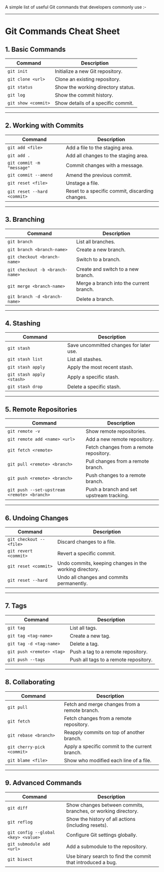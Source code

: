 A simple list of useful Git commands that developers commonly use :-

---

# Git Commands Cheat Sheet

## 1. **Basic Commands**
| Command               | Description                              |
|-----------------------|------------------------------------------|
| `git init`            | Initialize a new Git repository.        |
| `git clone <url>`     | Clone an existing repository.           |
| `git status`          | Show the working directory status.      |
| `git log`             | Show the commit history.                |
| `git show <commit>`   | Show details of a specific commit.       |

---

## 2. **Working with Commits**
| Command                       | Description                                   |
|-------------------------------|-----------------------------------------------|
| `git add <file>`              | Add a file to the staging area.              |
| `git add .`                   | Add all changes to the staging area.         |
| `git commit -m "message"`     | Commit changes with a message.               |
| `git commit --amend`          | Amend the previous commit.                   |
| `git reset <file>`            | Unstage a file.                              |
| `git reset --hard <commit>`   | Reset to a specific commit, discarding changes. |

---

## 3. **Branching**
| Command                        | Description                                  |
|--------------------------------|----------------------------------------------|
| `git branch`                   | List all branches.                          |
| `git branch <branch-name>`     | Create a new branch.                        |
| `git checkout <branch-name>`   | Switch to a branch.                         |
| `git checkout -b <branch-name>`| Create and switch to a new branch.          |
| `git merge <branch-name>`      | Merge a branch into the current branch.     |
| `git branch -d <branch-name>`  | Delete a branch.                            |

---

## 4. **Stashing**
| Command                  | Description                                   |
|--------------------------|-----------------------------------------------|
| `git stash`              | Save uncommitted changes for later use.      |
| `git stash list`         | List all stashes.                            |
| `git stash apply`        | Apply the most recent stash.                 |
| `git stash apply <stash>`| Apply a specific stash.                      |
| `git stash drop`         | Delete a specific stash.                     |

---

## 5. **Remote Repositories**
| Command                                   | Description                                   |
|-------------------------------------------|-----------------------------------------------|
| `git remote -v`                           | Show remote repositories.                    |
| `git remote add <name> <url>`             | Add a new remote repository.                 |
| `git fetch <remote>`                      | Fetch changes from a remote repository.      |
| `git pull <remote> <branch>`              | Pull changes from a remote branch.           |
| `git push <remote> <branch>`              | Push changes to a remote branch.             |
| `git push --set-upstream <remote> <branch>` | Push a branch and set upstream tracking.    |

---

## 6. **Undoing Changes**
| Command                        | Description                                   |
|--------------------------------|-----------------------------------------------|
| `git checkout -- <file>`       | Discard changes to a file.                   |
| `git revert <commit>`          | Revert a specific commit.                    |
| `git reset <commit>`           | Undo commits, keeping changes in the working directory. |
| `git reset --hard`             | Undo all changes and commits permanently.    |

---

## 7. **Tags**
| Command                    | Description                                   |
|----------------------------|-----------------------------------------------|
| `git tag`                  | List all tags.                               |
| `git tag <tag-name>`       | Create a new tag.                            |
| `git tag -d <tag-name>`    | Delete a tag.                                |
| `git push <remote> <tag>`  | Push a tag to a remote repository.           |
| `git push --tags`          | Push all tags to a remote repository.        |

---

## 8. **Collaborating**
| Command                             | Description                                   |
|-------------------------------------|-----------------------------------------------|
| `git pull`                          | Fetch and merge changes from a remote branch. |
| `git fetch`                         | Fetch changes from a remote repository.      |
| `git rebase <branch>`               | Reapply commits on top of another branch.    |
| `git cherry-pick <commit>`          | Apply a specific commit to the current branch. |
| `git blame <file>`                  | Show who modified each line of a file.       |

---

## 9. **Advanced Commands**
| Command                        | Description                                   |
|--------------------------------|-----------------------------------------------|
| `git diff`                     | Show changes between commits, branches, or working directory. |
| `git reflog`                   | Show the history of all actions (including resets). |
| `git config --global <key> <value>` | Configure Git settings globally.          |
| `git submodule add <url>`      | Add a submodule to the repository.           |
| `git bisect`                   | Use binary search to find the commit that introduced a bug. |
